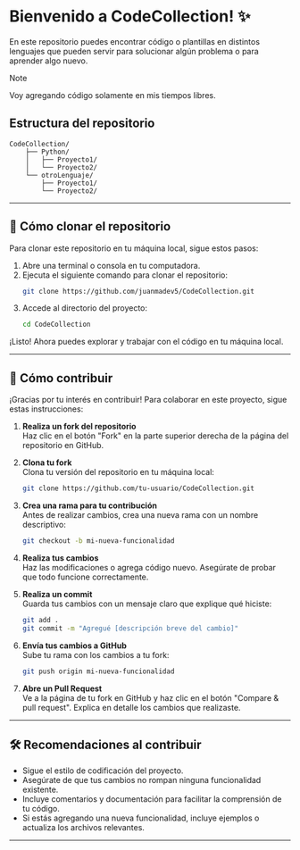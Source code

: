 # Bienvenido a CodeCollection! ✨

En este repositorio puedes encontrar código o plantillas en distintos lenguajes que pueden servir para solucionar algún problema
o para aprender algo nuevo.

> [!NOTE]
> Voy agregando código solamente en mis tiempos libres.

## Estructura del repositorio

```
CodeCollection/
    ├── Python/
    │   ├── Proyecto1/
    │   └── Proyecto2/
    └── otroLenguaje/
        ├── Proyecto1/
        └── Proyecto2/
```

---

## 🚀 Cómo clonar el repositorio

Para clonar este repositorio en tu máquina local, sigue estos pasos:

1. Abre una terminal o consola en tu computadora.
2. Ejecuta el siguiente comando para clonar el repositorio:
   ```bash
   git clone https://github.com/juanmadev5/CodeCollection.git
   ```
3. Accede al directorio del proyecto:
   ```bash
   cd CodeCollection
   ```

¡Listo! Ahora puedes explorar y trabajar con el código en tu máquina local.

---

## 🤝 Cómo contribuir

¡Gracias por tu interés en contribuir! Para colaborar en este proyecto, sigue estas instrucciones:

1. **Realiza un fork del repositorio**  
   Haz clic en el botón "Fork" en la parte superior derecha de la página del repositorio en GitHub.

2. **Clona tu fork**  
   Clona tu versión del repositorio en tu máquina local:
   ```bash
   git clone https://github.com/tu-usuario/CodeCollection.git
   ```

3. **Crea una rama para tu contribución**  
   Antes de realizar cambios, crea una nueva rama con un nombre descriptivo:
   ```bash
   git checkout -b mi-nueva-funcionalidad
   ```

4. **Realiza tus cambios**  
   Haz las modificaciones o agrega código nuevo. Asegúrate de probar que todo funcione correctamente.

5. **Realiza un commit**  
   Guarda tus cambios con un mensaje claro que explique qué hiciste:
   ```bash
   git add .
   git commit -m "Agregué [descripción breve del cambio]"
   ```

6. **Envía tus cambios a GitHub**  
   Sube tu rama con los cambios a tu fork:
   ```bash
   git push origin mi-nueva-funcionalidad
   ```

7. **Abre un Pull Request**  
   Ve a la página de tu fork en GitHub y haz clic en el botón "Compare & pull request". Explica en detalle los cambios que realizaste.

---

## 🛠️ Recomendaciones al contribuir

- Sigue el estilo de codificación del proyecto.
- Asegúrate de que tus cambios no rompan ninguna funcionalidad existente.
- Incluye comentarios y documentación para facilitar la comprensión de tu código.
- Si estás agregando una nueva funcionalidad, incluye ejemplos o actualiza los archivos relevantes.

---
